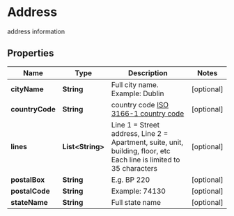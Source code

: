 

# Address

address information

## Properties

| Name | Type | Description | Notes |
|------------ | ------------- | ------------- | -------------|
|**cityName** | **String** | Full city name. Example: Dublin |  [optional] |
|**countryCode** | **String** | country code [ISO 3166-1 country code](https://en.wikipedia.org/wiki/ISO_3166-1_alpha-2) |  [optional] |
|**lines** | **List&lt;String&gt;** | Line 1 &#x3D; Street address, Line 2 &#x3D; Apartment, suite, unit, building, floor, etc  Each line is limited to 35 characters |  [optional] |
|**postalBox** | **String** | E.g. BP 220 |  [optional] |
|**postalCode** | **String** | Example: 74130 |  [optional] |
|**stateName** | **String** | Full state name |  [optional] |



